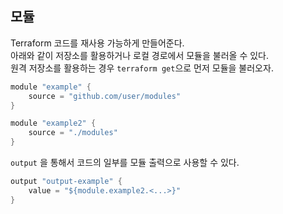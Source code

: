 ## 모듈
Terraform 코드를 재사용 가능하게 만들어준다.  
아래와 같이 저장소를 활용하거나 로컬 경로에서 모듈을 불러올 수 있다.  
원격 저장소를 활용하는 경우 `terraform get`으로 먼저 모듈을 불러오자.

```go
module "example" {
    source = "github.com/user/modules"
}

module "example2" {
    source = "./modules"
}
```

`output` 을 통해서 코드의 일부를 모듈 출력으로 사용할 수 있다.

```go
output "output-example" {
    value = "${module.example2.<...>}"
}
```